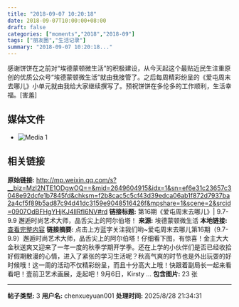 ```yaml
---
title: "2018-09-07 10:20:18"
date: 2018-09-07T10:00:00+08:00
draft: false
categories: ["moments","2018","2018-09"]
tags: ["朋友圈","生活记录"]
summary: "2018-09-07 10:20:18..."
---
```


感谢饼饼在之前对“埃德蒙顿微生活”的积极建设，从今天起这个最贴近民生注重原创的优质公众号“埃德蒙顿微生活”就由我接管了。之后每周精彩纷呈的《爱屯周末去哪儿》小单元就由我给大家继续撰写了。预祝饼饼在多伦多的工作顺利，生活幸福。[害羞]

## 媒体文件

- ![Media 1](/Moments/photos/2018-09-07/201809071020180.jpg)

## 相关链接

**原始链接:** http://mp.weixin.qq.com/s?__biz=MzI2NTE1ODgwOQ==&mid=2649604915&idx=1&sn=ef6e31c23657c3048e92dcfe1b7845fd&chksm=f2b8cac5c5cf43d39edca06ab1f872d7937ba2a4cf5f89b5ad87c94d41dc3159e9048516426f&mpshare=1&scene=2&srcid=0907OdBFHgYHjKJ4IlRfI6NV#rd
**链接标题:** 第16期《爱屯周末去哪儿》| 9.7-9.9 邂逅时尚艺术大师，品舌尖上的阿尔伯塔！
**来源:** 埃德蒙顿微生活
**本地链接:** [查看完整内容](/link_content/2018/09/2018-09-07/link_content/)
**链接摘要:** 点击上方蓝字关注我们哟~爱屯周末去哪儿第16期（9.7-9.9）邂逅时尚艺术大师，品舌尖上的阿尔伯塔！仔细看下图，有惊喜！金主大大金秋送爽又迎来了一年一度的秋季学期开学季。还在上学的小伙伴们是否已经收拾好假期散漫的心情，进入了紧张的学习生活呢？秋高气爽的时节也是外出玩耍的好时候哦！这一周的活动不仅精彩纷呈，而且十分高大上哦！快跟着副局长一起来看看吧！壹前卫艺术画展，走起吧！9月6日，Kirsty ...
**包含图片:** 23 张

---

**帖子类型:** 3
**用户名:** chenxueyuan001
**处理时间:** 2025/8/28 21:34:31